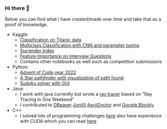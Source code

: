 ### Hi there 👋

Below you can find what I have created/made over time and take that as a proof of knowledge. 

- Kaggle:
  - [Classification on Titanic data](https://github.com/halitanildonmez/kaggle_notebooks/blob/main/binary-classification-with-titanic.ipynb)
  - [Multiclass Classification with CNN and parameter tuning](https://github.com/halitanildonmez/kaggle_notebooks/blob/main/multiclass-classification-with-mnist.ipynb)
  - [Surrender Index](https://github.com/halitanildonmez/kaggle_notebooks/blob/main/surrender-index.ipynb)
  - [Feature Importance on Interview Questions](https://github.com/halitanildonmez/kaggle_notebooks/blob/main/feature-importance-on-interview-questions.ipynb)
  - Contains other notebooks as well such as competition submissions
- Python:
  -  [Advent of Code year 2022](https://github.com/halitanildonmez/advent-of-code-2022/tree/main/2022)
  -  [A Star pathfinder with visualization of path found](https://github.com/halitanildonmez/AStarPathfinder_Python)
  -  [Sudoku solver with GUI](https://github.com/halitanildonmez/sudoku_solver)
- Java:
  -  I work with java currently but wrote a [ray tracer](https://github.com/halitanildonmez/raytracer_weekend) based on "Ray Tracing in One Weekend"
  -  I contributed to [DBeaver](https://github.com/dbeaver/dbeaver) [Junit5](https://github.com/junit-team/junit5) [AsciiDoctor](https://github.com/asciidoctor/asciidoctor) and [Google Blockly](https://github.com/google/blockly)
-  C++
   - I solved lots of programming challenges [here](https://github.com/halitanildonmez/CodingPractices) also have experience with CUDA which you can read [here](https://halitanildonmez.wordpress.com/portfolio/cuda-path-tracing/)

<!--
**halitanildonmez/halitanildonmez** is a ✨ _special_ ✨ repository because its `README.md` (this file) appears on your GitHub profile.

Here are some ideas to get you started:

- 🔭 I’m currently working on ...
- 🌱 I’m currently learning ...
- 👯 I’m looking to collaborate on ...
- 🤔 I’m looking for help with ...
- 💬 Ask me about ...
- 📫 How to reach me: ...
- 😄 Pronouns: ...
- ⚡ Fun fact: ...
-->
